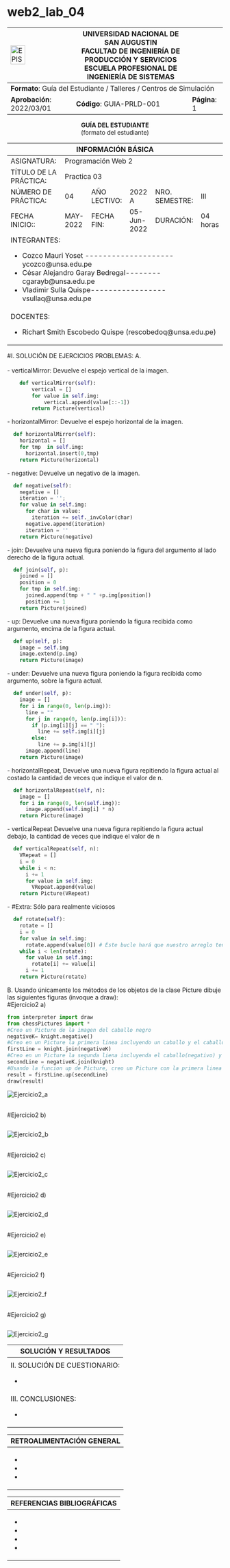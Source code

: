 # web2_lab_04
<div align="center">
<table>
    <theader>
        <tr>
            <td><img src="https://github.com/rescobedoq/pw2/blob/main/epis.png?raw=true" alt="EPIS" style="width:50%; height:auto"/></td>
            <th>
                <span style="font-weight:bold;">UNIVERSIDAD NACIONAL DE SAN AUGUSTIN</span><br />
                <span style="font-weight:bold;">FACULTAD DE INGENIERÍA DE PRODUCCIÓN Y SERVICIOS</span><br />
                <span style="font-weight:bold;">ESCUELA PROFESIONAL DE INGENIERÍA DE SISTEMAS</span>
            </th>
                  </tr>
    </theader>
    <tbody>
        <tr><td colspan="3"><span style="font-weight:bold;">Formato</span>: Guía del Estudiante / Talleres / Centros de Simulación</td></tr>
        <tr><td><span style="font-weight:bold;">Aprobación</span>:  2022/03/01</td><td><span style="font-weight:bold;">Código</span>: GUIA-PRLD-001</td><td><span style="font-weight:bold;">Página</span>: 1</td></tr>
    </tbody>
</table>
</div>

<div align="center">
<span style="font-weight:bold;">GUÍA DEL ESTUDIANTE</span><br />
<span>(formato del estudiante)</span>
</div>


<table>
<theader>
<tr><th colspan="6">INFORMACIÓN BÁSICA</th></tr>
</theader>
<tbody>
<tr><td>ASIGNATURA:</td><td colspan="5">Programación Web 2</td></tr>
<tr><td>TÍTULO DE LA PRÁCTICA:</td><td colspan="5">Practica 03</td></tr>
<tr>
<td>NÚMERO DE PRÁCTICA:</td><td>04</td><td>AÑO LECTIVO:</td><td>2022 A</td><td>NRO. SEMESTRE:</td><td>III</td>
</tr>
<tr>
<td>FECHA INICIO::</td><td>MAY-2022</td><td>FECHA FIN:</td><td>05-Jun-2022</td><td>DURACIÓN:</td><td>04 horas</td>
</tr>
<tr><td colspan="6">INTEGRANTES:
<ul>
<li>Cozco Mauri Yoset --------------------ycozco@unsa.edu.pe</li>
<li>César Alejandro Garay Bedregal--------cgarayb@unsa.edu.pe</li>
<li>Vladimir Sulla Quispe-----------------vsullaq@unsa.edu.pe</li>
</ul>
</td>
</<tr>
<tr><td colspan="6">DOCENTES:
<ul>
<li>Richart Smith Escobedo Quispe (rescobedoq@unsa.edu.pe)</li>
</ul>
</td>
</<tr>
</tdbody>
</table>




<table>
<theader>
<tr><th colspan="6">SOLUCIÓN Y RESULTADOS</th></tr>
</theader>
<tbody>
</tr>
<tr><td colspan="6">
<tr>
#I. SOLUCIÓN DE EJERCICIOS PROBLEMAS:
A. <br><br>
-   verticalMirror: Devuelve el espejo vertical de la imagen.
    
```python
    def verticalMirror(self):
        vertical = []
        for value in self.img:
            vertical.append(value[::-1])
        return Picture(vertical)
```
</tr>
<tr>
-   horizontalMirror: Devuelve el espejo horizontal de la imagen.

```python
  def horizontalMirror(self):
    horizontal = []
    for tmp  in self.img:
      horizontal.insert(0,tmp)
    return Picture(horizontal)
```
</tr><tr>
-   negative: Devuelve un negativo de la imagen.

```python
  def negative(self):
    negative = []
    iteration = '';
    for value in self.img:
      for char in value:
        iteration += self._invColor(char)
      negative.append(iteration)
      iteration = ''
    return Picture(negative)
```
</tr><tr>
-   join: Devuelve una nueva figura poniendo la figura del argumento al lado derecho de la figura actual.

```python
  def join(self, p):
    joined = []
    position = 0
    for tmp in self.img:
      joined.append(tmp + " " +p.img[position])
      position += 1
    return Picture(joined)
```
</tr><tr>
-   up: Devuelve una nueva figura poniendo la figura recibida como argumento, encima de la figura actual.

```python
  def up(self, p):
    image = self.img
    image.extend(p.img)
    return Picture(image)
```
</tr><tr>
-   under: Devuelve una nueva figura poniendo la figura recibida como argumento, sobre la figura actual.

```python
  def under(self, p):
    image = []
    for i in range(0, len(p.img)):
      line = ""
      for j in range(0, len(p.img[i])):
        if (p.img[i][j] == " "):
          line += self.img[i][j]
        else:
          line += p.img[i][j]
      image.append(line)
    return Picture(image)
```
</tr><tr>
-   horizontalRepeat, Devuelve una nueva figura repitiendo la figura actual al costado la cantidad de veces que indique el valor de n.

```python
  def horizontalRepeat(self, n):
    image = []	
    for i in range(0, len(self.img)):
      image.append(self.img[i] * n)
    return Picture(image)
```
</tr><tr>
-   verticalRepeat Devuelve una nueva figura repitiendo la figura actual debajo, la cantidad de veces que indique el valor de n

```python
  def verticalRepeat(self, n):
    VRepeat = []
    i = 0
    while i < n:
      i += 1
      for value in self.img:
        VRepeat.append(value)
    return Picture(VRepeat)
```
</tr><tr>
-   #Extra: Sólo para realmente viciosos 

```python
  def rotate(self):
    rotate = []
    i = 0
    for value in self.img:
      rotate.append(value[0]) # Este bucle hará que nuestro arreglo tenga el tamaño del arreglo de la figura
    while i < len(rotate):
      for value in self.img:
        rotate[i] += value[i]
      i += 1
    return Picture(rotate)
```
</tr>
B. Usando únicamente los métodos de los objetos de la clase Picture dibuje las siguientes figuras (invoque a draw):<br>

</td><tr>
#Ejercicio2 a)

```python
from interpreter import draw
from chessPictures import *
#Creo un Picture de la imagen del caballo negro
negativeK= knight.negative()
#Creo en un Picture la primera linea incluyendo un caballo y el caballo(negativo)
firstLine = knight.join(negativeK)
#Creo en un Picture la segunda liena incluyenda el caballo(negativo) y el caballo
secondLine = negativeK.join(knight)
#Usando la funcion up de Picture, creo un Picture con la primera linea y la segunda linea
result = firstLine.up(secondLine)
draw(result)
```

![Ejercicio2_a](results/ejercicio2_a.png)
</tr><tr><br>
#Ejercicio2 b)

```python

```

![Ejercicio2_b](results/ejercicio2_b.png)
</tr><tr><br>
#Ejercicio2 c)

```python

```

![Ejercicio2_c](results/ejercicio2_c.png)
</tr><tr><br>
#Ejercicio2 d)

```python

```

![Ejercicio2_d](results/ejercicio2_d.png)
</tr><tr><br>
#Ejercicio2 e)

```python

```

![Ejercicio2_e](results/ejercicio2_e.png)
</tr><tr><br>
#Ejercicio2 f)

```python

```

![Ejercicio2_f](results/ejercicio2_f.png)
</tr><tr><br>
#Ejercicio2 g)

```python

```

![Ejercicio2_g](results/ejercicio2_g.png)
</tr>


<tr><td colspan="6">II. SOLUCIÓN DE CUESTIONARIO:
<ul>
<li>
</li>


</ul>
</td>
</<tr>
 
</tr>
<tr><td colspan="6">III. CONCLUSIONES:
<ul>
<li></li>

</td>
</<tr>

</tdbody>
</table>


<table>
<theader>
<tr><th colspan="6">RETROALIMENTACIÓN GENERAL</th></tr>
</theader>
<tbody>
</tr>
<tr><td colspan="6">
<ul>
<li><a </a></li>
<li><a </a></li>
<li><a </a></li>
</ul>
</td>
</<tr>
</tdbody>
</table>


<table>
<theader>
<tr><th colspan="6">REFERENCIAS BIBLIOGRÁFICAS</th></tr>
</theader>
<tbody>
</tr>
<tr><td colspan="6">
<ul>
<li></li>
<li></li>
<li></li>

<li></li>
</ul>
</td>
</<tr>
</tdbody>
</table>

